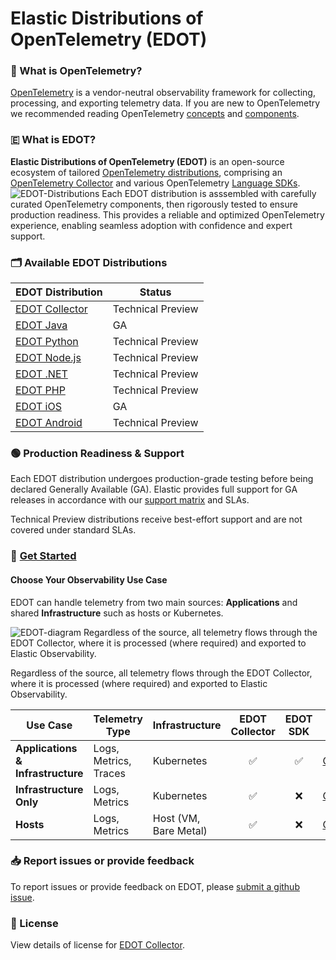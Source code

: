 # Elastic Distributions of OpenTelemetry (EDOT)

### 🔭 What is OpenTelemetry?
[OpenTelemetry](https://opentelemetry.io/docs/) is a vendor-neutral observability framework for collecting, processing, and exporting telemetry data. If you are new to OpenTelemetry we recommended reading OpenTelemetry [concepts](https://opentelemetry.io/docs/concepts/) and [components](https://opentelemetry.io/docs/concepts/components/).

### 🇪 What is EDOT?

**Elastic Distributions of OpenTelemetry (EDOT)** is an open-source ecosystem of tailored [OpenTelemetry distributions](https://opentelemetry.io/docs/concepts/distributions/), comprising an [OpenTelemetry Collector](https://opentelemetry.io/docs/collector/) and various OpenTelemetry [Language SDKs](https://opentelemetry.io/docs/languages/).
![EDOT-Distributions](docs/images/EDOT-SDKs-Collector.png)
Each EDOT distribution is asssembled with carefully curated OpenTelemetry components, then rigorously tested to ensure production readiness. This provides a reliable and optimized OpenTelemetry experience, enabling seamless adoption with confidence and expert support.

### 🗂️ Available EDOT Distributions

| EDOT Distribution | Status |
|-------------------|---------------|
| [EDOT Collector](docs/EDOT-collector/README.md) | Technical Preview |
| [EDOT Java](https://github.com/elastic/elastic-otel-java) | GA |
| [EDOT Python](https://github.com/elastic/elastic-otel-python) | Technical Preview |
| [EDOT Node.js](https://github.com/elastic/elastic-otel-node) | Technical Preview |
| [EDOT .NET](https://github.com/elastic/elastic-otel-dotnet) | Technical Preview |
| [EDOT PHP](https://github.com/elastic/elastic-otel-php) | Technical Preview |
| [EDOT iOS](https://github.com/elastic/apm-agent-ios) | GA |
| [EDOT Android](https://github.com/elastic/apm-agent-android) | Technical Preview |

### 🟢 Production Readiness & Support
Each EDOT distribution undergoes production-grade testing before being declared Generally Available (GA). Elastic provides full support for GA releases in accordance with our [support matrix](https://www.elastic.co/support/matrix) and SLAs.

Technical Preview distributions receive best-effort support and are not covered under standard SLAs.

### 🚀 [Get Started](quickstart-guide.md)

#### Choose Your Observability Use Case

EDOT can handle telemetry from two main sources: **Applications** and shared **Infrastructure** such as hosts or Kubernetes.

![EDOT-diagram](docs/images/EDOT-diagram.png)
Regardless of the source, all telemetry flows through the EDOT Collector, where it is processed (where required) and exported to Elastic Observability.


Regardless of the source, all telemetry flows through the EDOT Collector, where it is processed (where required) and exported to Elastic Observability.

| **Use Case**                 | **Telemetry Type**         | **Infrastructure**        | <div align="center">**EDOT Collector**</div> | <div align="center">**EDOT SDK**</div> | <div align="center">**Setup EDOT**</div> |
|------------------------------|---------------------------|---------------------------|:----------------------------------:|:----------------------------------:|----------------------|
| **Applications & Infrastructure** | Logs, Metrics, Traces | Kubernetes                 | ✅ | ✅ | [Quickstart](https://github.com/elastic/opentelemetry/blob/main/quickstart-guide.md#%EF%B8%8F-kubernetes---infrastructure--application--monitoring)|
| **Infrastructure Only**      | Logs, Metrics            | Kubernetes                 | ✅ | ❌ | [Quickstart]([quickstart-guide.md](https://github.com/elastic/opentelemetry/blob/main/quickstart-guide.md#%EF%B8%8F-kubernetes---infrastructure--application--monitoring))|
| **Hosts**      | Logs, Metrics            | Host (VM, Bare Metal)      | ✅ | ❌ | [Quickstart](https://github.com/elastic/opentelemetry/blob/main/quickstart-guide.md#%EF%B8%8F-hosts-monitoring-and-log-collection) |

### 📥 Report issues or provide feedback
To report issues or provide feedback on EDOT, please [submit a github issue](https://github.com/elastic/opentelemetry/issues/new/choose).


### 📄 License
View details of license for [EDOT Collector](https://github.com/elastic/elastic-agent/blob/main/LICENSE.txt). 